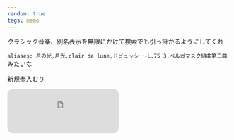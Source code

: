 ```yaml
---
random: true
tags: memo
---
```


クラシック音楽、別名表示を無限にかけて検索でも引っ掛かるようにしてくれ

`aliases: 月の光,月光,clair de lune,ドビュッシー-L.75 3,ベルガマスク組曲第三曲` みたいな

新規参入むり

<iframe style="border-radius:12px" src="https://open.spotify.com/embed/track/5u5aVJKjSMJr4zesMPz7bL?utm_source=generator&theme=0" width="50%" height="100" frameBorder="0" allowfullscreen="" allow="autoplay; clipboard-write; encrypted-media; fullscreen; picture-in-picture" loading="lazy"></iframe>
